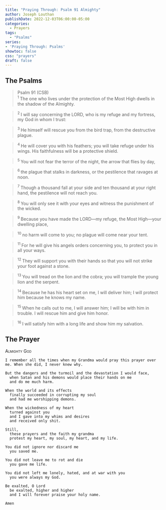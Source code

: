 ```yaml
---
title: "Praying Through: Psalm 91 Almighty"
author: Joseph Louthan
publishDate: 2022-12-03T06:00:00-05:00
categories:
  - Prayers
tags:
  - "Psalms"
series:
- 'Praying Through: Psalms'
showtoc: false
css: "prayers"
draft: false
---
```

## The Psalms

>Psalm 91 (CSB)  
><sup> 1  </sup>The one who lives under the protection of the Most High dwells in the shadow of the Almighty. 

><sup> 2  </sup>I will say concerning the LORD, who is my refuge and my fortress, my God in whom I trust: 

><sup> 3  </sup>He himself will rescue you from the bird trap, from the destructive plague. 

><sup> 4  </sup>He will cover you with his feathers; you will take refuge under his wings. His faithfulness will be a protective shield. 

><sup> 5  </sup>You will not fear the terror of the night, the arrow that flies by day, 

><sup> 6  </sup>the plague that stalks in darkness, or the pestilence that ravages at noon. 

><sup> 7  </sup>Though a thousand fall at your side and ten thousand at your right hand, the pestilence will not reach you. 

><sup> 8  </sup>You will only see it with your eyes and witness the punishment of the wicked. 

><sup> 9  </sup>Because you have made the LORD—my refuge, the Most High—your dwelling place, 

><sup> 10  </sup>no harm will come to you; no plague will come near your tent. 

><sup> 11  </sup>For he will give his angels orders concerning you, to protect you in all your ways. 

><sup> 12  </sup>They will support you with their hands so that you will not strike your foot against a stone. 

><sup> 13  </sup>You will tread on the lion and the cobra; you will trample the young lion and the serpent. 

><sup> 14  </sup>Because he has his heart set on me, I will deliver him; I will protect him because he knows my name. 

><sup> 15  </sup>When he calls out to me, I will answer him; I will be with him in trouble. I will rescue him and give him honor. 

><sup> 16  </sup>I will satisfy him with a long life and show him my salvation.

## The Prayer

<div style="font-variant: small-caps;">
Almighty God
</div>

```text
I remember all the times when my Grandma would pray this prayer over me. When she did, I never knew why.

But the dangers and the turmoil and the devastation I would face,
  when Satan and his demons would place their hands on me
  and do me much harm.

When the world and its effects
  finally succeeded in corrupting my soul
  and had me worshipping demons.

When the wickedness of my heart
  turned against you
  and I gave into my whims and desires
  and received only shit.

Still,
  these prayers and the faith my grandma
  protest my heart, my soul, my heart, and my life.

You did not ignore nor discard me
  you saved me.

You did not leave me to rot and die
  you gave me life.

You did not left me lonely, hated, and at war with you
  you were always my God.

Be exalted, O Lord
  be exalted, higher and higher
  and I will forever praise your holy name.

Amen
```

